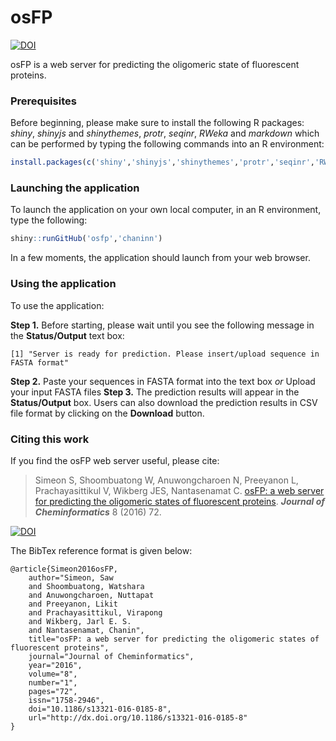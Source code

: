 # osFP
[![DOI](https://img.shields.io/badge/DOI-10.1186%2Fs13321--016--0185--8-blue.svg)](https://doi.org/10.1186/s13321-016-0185-8)

osFP is a web server for predicting the oligomeric state of fluorescent proteins.

### Prerequisites

Before beginning, please make sure to install the following R packages: *shiny*, *shinyjs* and *shinythemes*, *protr*, *seqinr*, *RWeka* and *markdown* which can be performed by typing the following commands into an R environment:

```R
install.packages(c('shiny','shinyjs','shinythemes','protr','seqinr','RWeka','markdown'))
```

### Launching the application
To launch the application on your own local computer, in an R environment, type the following:

```R
shiny::runGitHub('osfp','chaninn')
```
In a few moments, the application should launch from your web browser.

### Using the application
To use the application:

**Step 1.** Before starting, please wait until you see the following message in the **Status/Output** text box:
```
[1] "Server is ready for prediction. Please insert/upload sequence in FASTA format"
```
**Step 2.** Paste your sequences in FASTA format into the text box *or* Upload your input FASTA files
**Step 3.** The prediction results will appear in the **Status/Output** box. Users can also download the prediction results in CSV file format by clicking on the **Download** button.

### Citing this work
If you find the osFP web server useful, please cite:

> Simeon S, Shoombuatong W, Anuwongcharoen N, Preeyanon L, Prachayasittikul V, Wikberg JES, Nantasenamat C. 
[osFP: a web server for predicting the oligomeric states of fluorescent proteins](http://jcheminf.springeropen.com/articles/10.1186/s13321-016-0185-8). ***Journal of Cheminformatics*** 
8 (2016) 72. 

[![DOI](https://img.shields.io/badge/DOI-10.1186%2Fs13321--016--0185--8-blue.svg)](https://doi.org/10.1186/s13321-016-0185-8)

The BibTex reference format is given below:
```
@article{Simeon2016osFP,
    author="Simeon, Saw
    and Shoombuatong, Watshara
    and Anuwongcharoen, Nuttapat
    and Preeyanon, Likit
    and Prachayasittikul, Virapong
    and Wikberg, Jarl E. S.
    and Nantasenamat, Chanin",
    title="osFP: a web server for predicting the oligomeric states of fluorescent proteins",
    journal="Journal of Cheminformatics",
    year="2016",
    volume="8",
    number="1",
    pages="72",
    issn="1758-2946",
    doi="10.1186/s13321-016-0185-8",
    url="http://dx.doi.org/10.1186/s13321-016-0185-8"
}
```
